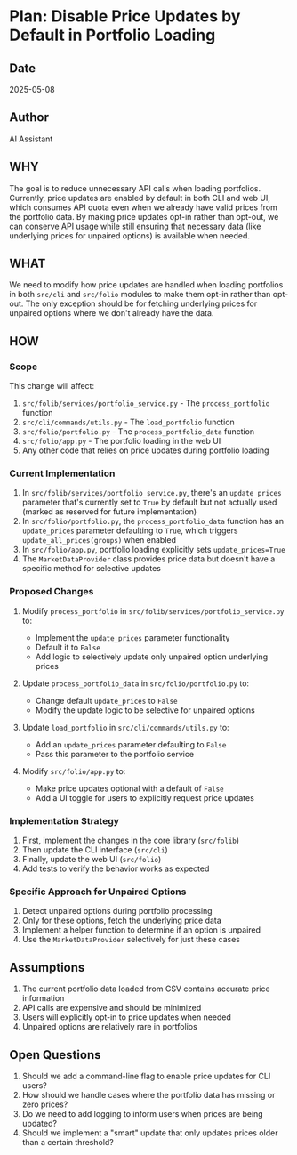 # Plan: Disable Price Updates by Default in Portfolio Loading

## Date
2025-05-08

## Author
AI Assistant

## WHY
The goal is to reduce unnecessary API calls when loading portfolios. Currently, price updates are enabled by default in both CLI and web UI, which consumes API quota even when we already have valid prices from the portfolio data. By making price updates opt-in rather than opt-out, we can conserve API usage while still ensuring that necessary data (like underlying prices for unpaired options) is available when needed.

## WHAT
We need to modify how price updates are handled when loading portfolios in both `src/cli` and `src/folio` modules to make them opt-in rather than opt-out. The only exception should be for fetching underlying prices for unpaired options where we don't already have the data.

## HOW

### Scope
This change will affect:
1. `src/folib/services/portfolio_service.py` - The `process_portfolio` function
2. `src/cli/commands/utils.py` - The `load_portfolio` function
3. `src/folio/portfolio.py` - The `process_portfolio_data` function
4. `src/folio/app.py` - The portfolio loading in the web UI
5. Any other code that relies on price updates during portfolio loading

### Current Implementation
1. In `src/folib/services/portfolio_service.py`, there's an `update_prices` parameter that's currently set to `True` by default but not actually used (marked as reserved for future implementation)
2. In `src/folio/portfolio.py`, the `process_portfolio_data` function has an `update_prices` parameter defaulting to `True`, which triggers `update_all_prices(groups)` when enabled
3. In `src/folio/app.py`, portfolio loading explicitly sets `update_prices=True`
4. The `MarketDataProvider` class provides price data but doesn't have a specific method for selective updates

### Proposed Changes
1. Modify `process_portfolio` in `src/folib/services/portfolio_service.py` to:
   - Implement the `update_prices` parameter functionality
   - Default it to `False`
   - Add logic to selectively update only unpaired option underlying prices

2. Update `process_portfolio_data` in `src/folio/portfolio.py` to:
   - Change default `update_prices` to `False`
   - Modify the update logic to be selective for unpaired options

3. Update `load_portfolio` in `src/cli/commands/utils.py` to:
   - Add an `update_prices` parameter defaulting to `False`
   - Pass this parameter to the portfolio service

4. Modify `src/folio/app.py` to:
   - Make price updates optional with a default of `False`
   - Add a UI toggle for users to explicitly request price updates

### Implementation Strategy
1. First, implement the changes in the core library (`src/folib`)
2. Then update the CLI interface (`src/cli`)
3. Finally, update the web UI (`src/folio`)
4. Add tests to verify the behavior works as expected

### Specific Approach for Unpaired Options
1. Detect unpaired options during portfolio processing
2. Only for these options, fetch the underlying price data
3. Implement a helper function to determine if an option is unpaired
4. Use the `MarketDataProvider` selectively for just these cases

## Assumptions
1. The current portfolio data loaded from CSV contains accurate price information
2. API calls are expensive and should be minimized
3. Users will explicitly opt-in to price updates when needed
4. Unpaired options are relatively rare in portfolios

## Open Questions
1. Should we add a command-line flag to enable price updates for CLI users?
2. How should we handle cases where the portfolio data has missing or zero prices?
3. Do we need to add logging to inform users when prices are being updated?
4. Should we implement a "smart" update that only updates prices older than a certain threshold?

